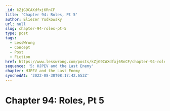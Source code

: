 ```yaml
---
_id: kZjG9CAXdfxj6RnCF
title: 'Chapter 94: Roles, Pt 5'
author: Eliezer Yudkowsky
url: null
slug: chapter-94-roles-pt-5
type: post
tags:
  - LessWrong
  - Concept
  - Post
  - Fiction
href: https://www.lesswrong.com/posts/kZjG9CAXdfxj6RnCF/chapter-94-roles-pt-5
sequence: '5: HJPEV and the Last Enemy'
chapter: HJPEV and the Last Enemy
synchedAt: '2022-08-30T08:17:42.653Z'
---
```

# Chapter 94: Roles, Pt 5

